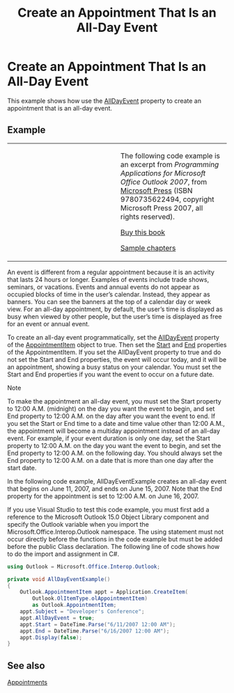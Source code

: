 ﻿---
title: 'Create an Appointment That Is an All-Day Event'
TOCTitle: 'Create an Appointment That Is an All-Day Event'
ms:assetid: a0d3baeb-6ed5-41b6-bef5-d6c1bb56fee3
ms:mtpsurl: https://msdn.microsoft.com/en-us/library/Ff184629(v=office.15)
ms:contentKeyID: 55119806
ms.date: 07/24/2014
mtps_version: v=office.15
dev_langs:
- csharp
---

# Create an Appointment That Is an All-Day Event

This example shows how use the [AllDayEvent](https://msdn.microsoft.com/en-us/library/bb610279\(v=office.15\)) property to create an appointment that is an all-day event.

## Example

<table>
<colgroup>
<col style="width: 50%" />
<col style="width: 50%" />
</colgroup>
<tbody>
<tr class="odd">
<td><p></p></td>
<td><p>The following code example is an excerpt from <em>Programming Applications for Microsoft Office Outlook 2007</em>, from <a href="http://www.microsoft.com/learning/books/default.mspx">Microsoft Press</a> (ISBN 9780735622494, copyright Microsoft Press 2007, all rights reserved).</p>
<p><a href="http://www.amazon.com/gp/product/0735622493?ie=utf8%26tag=msmsdn-20%26linkcode=as2%26camp=1789%26creative=9325%26creativeasin=0735622493">Buy this book</a></p>
<p><a href="https://msdn.microsoft.com/en-us/library/cc513844(v=office.15)">Sample chapters</a></p></td>
</tr>
</tbody>
</table>


An event is different from a regular appointment because it is an activity that lasts 24 hours or longer. Examples of events include trade shows, seminars, or vacations. Events and annual events do not appear as occupied blocks of time in the user’s calendar. Instead, they appear as banners. You can see the banners at the top of a calendar day or week view. For an all-day appointment, by default, the user’s time is displayed as busy when viewed by other people, but the user’s time is displayed as free for an event or annual event.

To create an all-day event programmatically, set the [AllDayEvent](https://msdn.microsoft.com/en-us/library/bb610279\(v=office.15\)) property of the [AppointmentItem](https://msdn.microsoft.com/en-us/library/bb645611\(v=office.15\)) object to true. Then set the [Start](https://msdn.microsoft.com/en-us/library/bb647263\(v=office.15\)) and [End](https://msdn.microsoft.com/en-us/library/bb623715\(v=office.15\)) properties of the AppointmentItem. If you set the AllDayEvent property to true and do not set the Start and End properties, the event will occur today, and it will be an appointment, showing a busy status on your calendar. You must set the Start and End properties if you want the event to occur on a future date.


> [!NOTE]
> <P>To make the appointment an all-day event, you must set the Start property to 12:00 A.M. (midnight) on the day you want the event to begin, and set End property to 12:00 A.M. on the day after you want the event to end. If you set the Start or End time to a date and time value other than 12:00 A.M., the appointment will become a multiday appointment instead of an all-day event. For example, if your event duration is only one day, set the Start property to 12:00 A.M. on the day you want the event to begin, and set the End property to 12:00 A.M. on the following day. You should always set the End property to 12:00 A.M. on a date that is more than one day after the start date.</P>



In the following code example, AllDayEventExample creates an all-day event that begins on June 11, 2007, and ends on June 15, 2007. Note that the End property for the appointment is set to 12:00 A.M. on June 16, 2007.

If you use Visual Studio to test this code example, you must first add a reference to the Microsoft Outlook 15.0 Object Library component and specify the Outlook variable when you import the Microsoft.Office.Interop.Outlook namespace. The using statement must not occur directly before the functions in the code example but must be added before the public Class declaration. The following line of code shows how to do the import and assignment in C\#.

``` csharp
using Outlook = Microsoft.Office.Interop.Outlook;
```

``` csharp
private void AllDayEventExample()
{
    Outlook.AppointmentItem appt = Application.CreateItem(
        Outlook.OlItemType.olAppointmentItem)
        as Outlook.AppointmentItem;
    appt.Subject = "Developer's Conference";
    appt.AllDayEvent = true;
    appt.Start = DateTime.Parse("6/11/2007 12:00 AM");
    appt.End = DateTime.Parse("6/16/2007 12:00 AM");
    appt.Display(false);
}
```

## See also



[Appointments](appointments.md)

